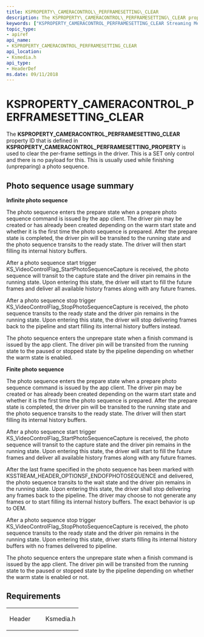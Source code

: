 ```yaml
---
title: KSPROPERTY\_CAMERACONTROL\_PERFRAMESETTING\_CLEAR
description: The KSPROPERTY\_CAMERACONTROL\_PERFRAMESETTING\_CLEAR property ID that is defined in KSPROPERTY\_CAMERACONTROL\_PERFRAMESETTING\_PROPERTY is used to clear the per-frame settings in the driver.
keywords: ["KSPROPERTY_CAMERACONTROL_PERFRAMESETTING_CLEAR Streaming Media Devices"]
topic_type:
- apiref
api_name:
- KSPROPERTY_CAMERACONTROL_PERFRAMESETTING_CLEAR
api_location:
- Ksmedia.h
api_type:
- HeaderDef
ms.date: 09/11/2018
---
```


# KSPROPERTY\_CAMERACONTROL\_PERFRAMESETTING\_CLEAR

The **KSPROPERTY\_CAMERACONTROL\_PERFRAMESETTING\_CLEAR** property ID that is defined in **KSPROPERTY\_CAMERACONTROL\_PERFRAMESETTING\_PROPERTY** is used to clear the per-frame settings in the driver. This is a SET only control and there is no payload for this. This is usually used while finishing (unpreparing) a photo sequence.

## Photo sequence usage summary


**Infinite photo sequence**

The photo sequence enters the prepare state when a prepare photo sequence command is issued by the app client. The driver pin may be created or has already been created depending on the warm start state and whether it is the first time the photo sequence is prepared. After the prepare state is completed, the driver pin will be transited to the running state and the photo sequence transits to the ready state. The driver will then start filling its internal history buffers.

After a photo sequence start trigger KS\_VideoControlFlag\_StartPhotoSequenceCapture is received, the photo sequence will transit to the capture state and the driver pin remains in the running state. Upon entering this state, the driver will start to fill the future frames and deliver all available history frames along with any future frames.

After a photo sequence stop trigger KS\_VideoControlFlag\_StopPhotoSequenceCapture is received, the photo sequence transits to the ready state and the driver pin remains in the running state. Upon entering this state, the driver will stop delivering frames back to the pipeline and start filling its internal history buffers instead.

The photo sequence enters the unprepare state when a finish command is issued by the app client. The driver pin will be transited from the running state to the paused or stopped state by the pipeline depending on whether the warm state is enabled.

**Finite photo sequence**

The photo sequence enters the prepare state when a prepare photo sequence command is issued by the app client. The driver pin may be created or has already been created depending on the warm start state and whether it is the first time the photo sequence is prepared. After the prepare state is completed, the driver pin will be transited to the running state and the photo sequence transits to the ready state. The driver will then start filling its internal history buffers.

After a photo sequence start trigger KS\_VideoControlFlag\_StartPhotoSequenceCapture is received, the photo sequence will transit to the capture state and the driver pin remains in the running state. Upon entering this state, the driver will start to fill the future frames and deliver all available history frames along with any future frames.

After the last frame specified in the photo sequence has been marked with KSSTREAM\_HEADER\_OPTIONSF\_ENDOFPHOTOSEQUENCE and delivered, the photo sequence transits to the wait state and the driver pin remains in the running state. Upon entering this state, the driver shall stop delivering any frames back to the pipeline. The driver may choose to not generate any frames or to start filling its internal history buffers. The exact behavior is up to OEM.

After a photo sequence stop trigger KS\_VideoControlFlag\_StopPhotoSequenceCapture is received, the photo sequence transits to the ready state and the driver pin remains in the running state. Upon entering this state, driver starts filling its internal history buffers with no frames delivered to pipeline.

The photo sequence enters the unprepare state when a finish command is issued by the app client. The driver pin will be transited from the running state to the paused or stopped state by the pipeline depending on whether the warm state is enabled or not.

## Requirements

<table>
<colgroup>
<col width="50%" />
<col width="50%" />
</colgroup>
<tbody>
<tr class="odd">
<td><p>Header</p></td>
<td>Ksmedia.h</td>
</tr>
</tbody>
</table>
